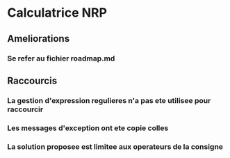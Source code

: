 # Calculatrice NRP


## Ameliorations
### Se refer au fichier roadmap.md

## Raccourcis

### La gestion d'expression regulieres n'a pas ete utilisee pour raccourcir
### Les messages d'exception ont ete copie colles
### La solution proposee est limitee aux operateurs de la consigne